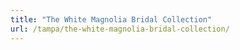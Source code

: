 ```yaml
---
title: "The White Magnolia Bridal Collection"
url: /tampa/the-white-magnolia-bridal-collection/
---
```


